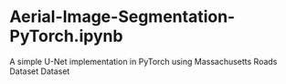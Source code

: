 # Aerial-Image-Segmentation-PyTorch.ipynb
A simple U-Net implementation in PyTorch using Massachusetts Roads Dataset Dataset
